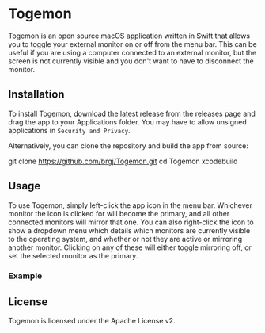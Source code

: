 # Togemon

Togemon is an open source macOS application written in Swift that allows you to toggle your external monitor on or off from the menu bar. This can be useful if you are using a computer connected to an external monitor, but the screen is not currently visible and you don't want to have to disconnect the monitor.

## Installation

To install Togemon, download the latest release from the releases page and drag the app to your Applications folder. You may have to allow unsigned applications in `Security and Privacy`.

Alternatively, you can clone the repository and build the app from source:

git clone https://github.com/brgj/Togemon.git
cd Togemon
xcodebuild

## Usage

To use Togemon, simply left-click the app icon in the menu bar. Whichever monitor the icon is clicked for will become the primary, and all other connected monitors will mirror that one. You can also right-click the icon to show a dropdown menu which details which monitors are currently visible to the operating system, and whether or not they are active or mirroring another monitor. Clicking on any of these will either toggle mirroring off, or set the selected monitor as the primary.

### Example

## License

Togemon is licensed under the Apache License v2.
